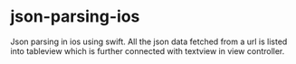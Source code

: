 # json-parsing-ios
Json parsing in ios using swift. All the json data fetched from a url is listed into tableview which is further connected with textview in view controller.
